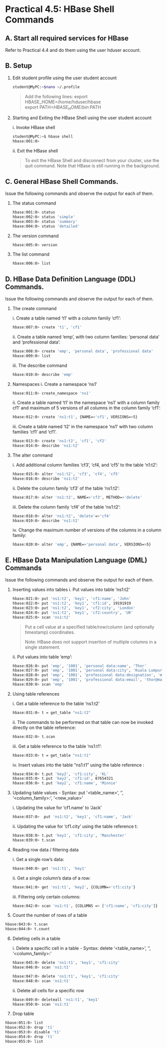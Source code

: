# Practical 4.5: HBase Shell Commands

## A. Start all required services for HBase 
Refer to Practical 4.4 and do them using the user hduser account.

## B. Setup
1. Edit student profile using the user student account
   ~~~bash
   student@MyPC:~$nano ~/.profile
   ~~~
   > Add the following lines:
   > export HBASE_HOME=/home/hduser/hbase                    
   > export PATH=$HBASE_HOME/bin:$PATH 

2. Starting and Exiting the HBase Shell using the user student account

   i. Invoke HBase shell
   ~~~bash
   student@MyPC:~$ hbase shell                                                                                                            
   hbase:001:0>
   ~~~

   ii. Exit the HBase shell
   > To exit the HBase Shell and disconnect from your cluster, use the quit command.
   > Note that HBase is still running in the background.

## C. General HBase Shell Commands.
Issue the following commands and observe the output for each of them.

1. The status command
   ~~~bash
   hbase:001:0> status
   hbase:002:0> status 'simple'                                                                                               
   hbase:003:0> status 'summary'
   hbase:004:0> status 'detailed'
   ~~~                                                                                                           

2. The version command
   ~~~bash
   hbase:005:0> version                                                                                                                   
   ~~~
      
3. The list command
   ~~~bash
   hbase:006:0> list
   ~~~

## D. HBase Data Definition Language (DDL) Commands. 
Issue the following commands and observe the output for each of them.

1. The create command

   i. Create a table named ‘t1’ with a column family ‘cf1’:
      ~~~bash
      hbase:007:0> create 't1', 'cf1'
      ~~~

   ii. Create a table named ‘emp’, with two column families: ‘personal data’ and ‘professional data’:
      ~~~bash
      hbase:008:0> create 'emp', 'personal data', 'professional data'
      hbase:009:0> list
      ~~~

   iii. The describe command
      ~~~bash
      hbase:010:0> describe 'emp'
      ~~~  

                                                                                                          
2. Namespaces
   i. Create a namespace ‘ns1’
      ~~~bash
      hbase:011:0> create_namespace 'ns1'
      ~~~  

   ii. Create a table named ‘t1’ in the namespace ‘ns1’ with a column family cf1’ and maximum of 5 versions of all columns in the column family ‘cf1’:
      ~~~bash
      hbase:012:0> create 'ns1:t1', {NAME=>'cf1', VERSIONS=>5}
      ~~~  

   iii. Create a table named ‘t2’ in the namespace ‘ns1’ with two column families ‘cf1’ and ‘cf1’.
      ~~~bash
      hbase:013:0> create 'ns1:t2', 'cf1', 'cf2'
      hbase:014:0> describe 'ns1:t2'
      ~~~  

9. The alter command

   i. Add additional column families ‘cf3’, ‘cf4,  and ‘cf5’ to the table ‘n1:t2’:
      ~~~bash
      hbase:015:0> alter 'ns1:t2', 'cf3', 'cf4', 'cf5'                                                                                                       
      hbase:016:0> describe 'ns1:t2'
      ~~~  

   ii. Delete the  column family ‘cf3’ of the table ‘ns1:t2’:
      ~~~bash
      hbase:017:0> alter 'ns1:t2', NAME=>'cf3', METHOD=>'delete'
      ~~~                                                                                   

   iii. Delete the  column family ‘cf4’ of the table ‘ns1:t2’:
      ~~~bash
      hbase:018:0> alter 'ns1:t2', 'delete'=>'cf4'
      hbase:019:0> describe 'ns1:t2'
      ~~~

   iv. Change the maximum number of versions of the columns in a  column family:
      ~~~bash
      hbase:020:0> alter 'emp', {NAME=>'personal data', VERSIONS=>5}
      ~~~                                                                                                           


## E. HBase Data Manipulation Language (DML) Commands
Issue the following commands and observe the output for each of them.

1. Inserting values into tables
   i. Put values into table ‘ns1:t2’
      ~~~bash
      hbase:021:0> put 'ns1:t2', 'key1', 'cf1:name', 'John'
      hbase:022:0> put 'ns1:t2', 'key1', 'cf1:id', 19191919                                                                                                  
      hbase:023:0> put 'ns1:t2', 'key1', 'cf2:city', 'London'                                                                                                
      hbase:024:0> put 'ns1:t2', 'key1', 'cf2:country', 'UK'                                                                                                 
      hbase:025:0> scan 'ns1:t2'
      ~~~
   > Put a cell value at a specified table/row/column (and optionally timestamp) coordinates.
   > 
   > Note: HBase does not support insertion of multiple columns in a single statement.
      
   ii. Put values into table ‘emp’:
      ~~~bash
      hbase:026:0> put 'emp', '1001', 'personal data:name', 'Thor'
      hbase:027:0> put 'emp', '1001', 'personal data:city', 'Kuala Lumpur'
      hbase:028:0> put 'emp', '1001', 'professional data:designation', 'manager'
      hbase:029:0> put 'emp', '1001', 'professional data:email', 'thor@mail.abc.com'
      hbase:030:0> scan 'emp'
      ~~~

2. Using table references

   i. Get a table reference to the table ‘ns1:t2’
      ~~~bash
      hbase:031:0> t = get_table "ns1:t2"
      ~~~
      
    ii. The commands to be performed on that table can now be invoked directly on the table reference:
      ~~~bash
      hbase:032:0> t.scan
      ~~~

    iii. Get a table reference to the table ‘ns1:t1’:
      ~~~bash
      hbase:033:0> t = get_table "ns1:t1"
      ~~~
      
    iv. Insert values into the table “ns1:t1” using the table reference :
      ~~~bash
      hbase:034:0> t.put 'key2', 'cf1:city', 'KL'
      hbase:035:0> t.put 'key2', 'cf1:id', 87654321
      hbase:036:0> t.put 'key2', 'cf1:name', 'Minnie'
      ~~~

3. Updating table values - Syntax: put '<table_name>’, ‘<rowkey>’, ‘<column_family>:<column>’, ‘<new_value>’

   i. Updating the value for ‘cf1.name’ to ‘Jack’
      ~~~bash
      hbase:037:0>  put 'ns1:t2', 'key1', 'cf1:name', 'Jack'                           
      ~~~
      
   ii. Updating the value for ‘cf1.city’ using the table reference t:
      ~~~bash
      hbase:038:0> t.put 'key1', 'cf1:city', 'Manchester'
      hbase:039:0> t.scan
      ~~~

5. Reading row data / filtering data

   i. Get a single row’s data:
      ~~~bash
      hbase:040:0> get 'ns1:t1', 'key1' 
      ~~~

   ii. Get a single column’s data of a row:
      ~~~bash
      hbase:041:0> get 'ns1:t1', 'key2', {COLUMN=>'cf1:city'}
      ~~~

   iii. Filtering only certain columns:
      ~~~bash
      hbase:042:0> scan 'ns1:t1', {COLUMNS => ['cf1:name', 'cf1:city']}
      ~~~

6. Count the number of rows of a table
~~~bash
hbase:043:0> t.scan
hbase:044:0> t.count
~~~

6. Deleting cells in a table

   i. Delete a specific cell in a table - Syntax: delete ‘<table_name>’, ‘<rowkey>’, ‘<column_family>:<column>’
      ~~~bash
      hbase:045:0> delete 'ns1:t1', 'key1', 'cf1:city'                                                                                  
      hbase:046:0> scan 'ns1:t1'

      hbase:047:0> delete 'ns1:t1', 'key1', 'cf1:city'                                                                                     
      hbase:048:0> scan 'ns1:t1'
      ~~~
 
   ii. Delete all cells for a specific row
      ~~~bash
      hbase:049:0> deleteall 'ns1:t1', 'key1'                                                                                     
      hbase:050:0> scan 'ns1:t1'
      ~~~


7. Drop table
~~~bash
hbase:051:0> list
hbase:052:0> drop 't1'                                                                                 
hbase:053:0> disable 't1'                                                                                     
hbase:054:0> drop 't1'                                                                                    
hbase:055:0> list
~~~

